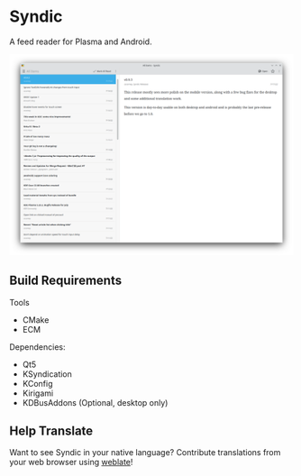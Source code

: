 # Syndic
A feed reader for Plasma and Android.

![Screenshot](doc/screenshots/syndic-mid.png?raw=true)

## Build Requirements
Tools
 * CMake
 * ECM

Dependencies:
 * Qt5
 * KSyndication
 * KConfig
 * Kirigami
 * KDBusAddons (Optional, desktop only)

## Help Translate
Want to see Syndic in your native language? Contribute translations from your web browser using [weblate](https://hosted.weblate.org/projects/syndic/app/)!
